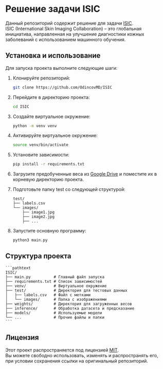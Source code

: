 # Решение задачи ISIC

Данный репозиторий содержит решение для задачи [ISIC](https://www.isic-archive.com/).  
ISIC (International Skin Imaging Collaboration) – это глобальная инициатива, направленная на улучшение диагностики кожных заболеваний с использованием машинного обучения.

## Установка и использование

Для запуска проекта выполните следующие шаги:

1. Клонируйте репозиторий:
   ```bash
   git clone https://github.com/OdincovMD/ISIC
   ```
2. Перейдите в директорию проекта:
    ```bash
    cd ISIC
    ```
3. Создайте виртуальное окружение:
    ```bash
    python -m venv venv
    ```
4. Активируйте виртуальное окружение:
    ```bash
    source venv/bin/activate
    ```
5. Установите зависимости:
    ```bash
    pip install -r requirements.txt
    ```
6. Загрузите предобученные веса из [Google Drive](https://drive.google.com/drive/folders/1zYHrDb_QE6EOemabioaZkiTXgXzIwpb5?usp=sharing) и поместите их в корневую директорию проекта.

7. Подготовьте папку test со следующей структурой:
    ```pathtext
    test/
    ├── labels.csv
    └── images/
        ├── image1.jpg
        ├── image2.jpg
        ├── ...
    ```
8. Запустите основную программу:
    ```bash
    python3 main.py
    ```

## Структура проекта
    ```pathtext
    ISIC/
    ├── main.py          # Главный файл запуска
    ├── requirements.txt # Список зависимостей
    ├── venv/            # Виртуальное окружение
    ├── test/            # Директория для тестовых данных
    │   ├── labels.csv   # Файл с метками
    │   └── images/      # Папка с изображениями
    ├── weights/         # Директория для загруженных весов
    ├── inference/       # Обработка датасета и предсказание
    ├── models/          # Используемые модели
    └── ...              # Прочие файлы и папки
    ```

## Лицензия

Этот проект распространяется под лицензией [MIT](LICENCE).  
Вы можете свободно использовать, изменять и распространять его, при условии сохранения ссылки на оригинальный репозиторий.